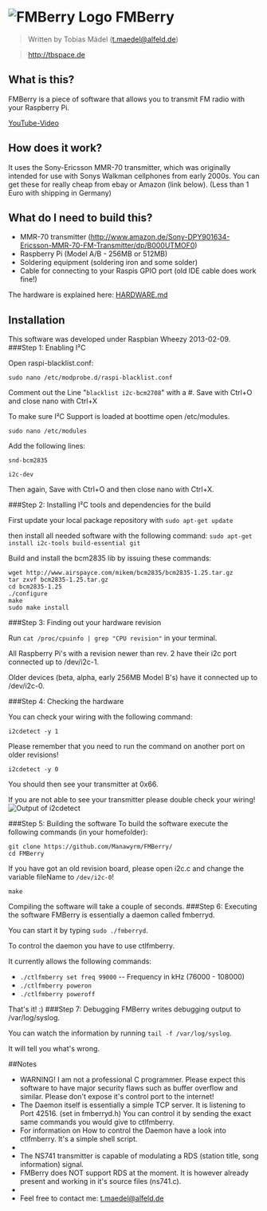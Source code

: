 ![FMBerry Logo](http://tbspace.de/holz/uzsjpoghdq.png)
FMBerry
=======
> Written by Tobias Mädel (t.maedel@alfeld.de)

> http://tbspace.de

What is this? 
-------------
FMBerry is a piece of software that allows you to transmit FM radio with your Raspberry Pi.

[YouTube-Video](http://youtu.be/NJRADd7C6rs)

How does it work? 
-------------
It uses the Sony-Ericsson MMR-70 transmitter, which was originally intended for use with Sonys Walkman cellphones from early 2000s.
You can get these for really cheap from ebay or Amazon (link below). (Less than 1 Euro with shipping in Germany)

What do I need to build this? 
-------------
* MMR-70 transmitter (http://www.amazon.de/Sony-DPY901634-Ericsson-MMR-70-FM-Transmitter/dp/B000UTMOF0)
* Raspberry Pi (Model A/B - 256MB or 512MB)
* Soldering equipment (soldering iron and some solder)
* Cable for connecting to your Raspis GPIO port (old IDE cable does work fine!)

The hardware is explained here:
[HARDWARE.md](https://github.com/Manawyrm/FMBerry/blob/master/HARDWARE.md#fmberry---hardware)

Installation
-------------
This software was developed under Raspbian Wheezy 2013-02-09.
###Step 1: Enabling I²C

Open raspi-blacklist.conf:

``sudo nano /etc/modprobe.d/raspi-blacklist.conf``

Comment out the Line "``blacklist i2c-bcm2708``" with a #.
Save with Ctrl+O and close nano with Ctrl+X

To make sure I²C Support is loaded at boottime open /etc/modules.

``sudo nano /etc/modules``

Add the following lines:

``snd-bcm2835``

``i2c-dev``

Then again, Save with Ctrl+O and then close nano with Ctrl+X.

###Step 2: Installing I²C tools and dependencies for the build

First update your local package repository with
``sudo apt-get update``

then install all needed software with the following command:
``sudo apt-get install i2c-tools build-essential git``

Build and install the bcm2835 lib by issuing these commands:
```
wget http://www.airspayce.com/mikem/bcm2835/bcm2835-1.25.tar.gz
tar zxvf bcm2835-1.25.tar.gz
cd bcm2835-1.25
./configure
make
sudo make install
```

###Step 3: Finding out your hardware revision

Run 
``cat /proc/cpuinfo | grep "CPU revision"``
in your terminal.

All Raspberry Pi's with a revision newer than rev. 2 have their i2c port connected up to /dev/i2c-1.

Older devices (beta, alpha, early 256MB Model B's) have it connected up to /dev/i2c-0. 

###Step 4: Checking the hardware

You can check your wiring with the following command:

``i2cdetect -y 1``

Please remember that you need to run the command on another port on older revisions!

``i2cdetect -y 0``

You should then see your transmitter at 0x66. 

If you are not able to see your transmitter please double check your wiring! 
![Output of i2cdetect](http://tbspace.de/holz/csuqzygpwb.png)

###Step 5: Building the software
To build the software execute the following commands (in your homefolder):

```
git clone https://github.com/Manawyrm/FMBerry/
cd FMBerry
```

If you have got an old revision board, please open i2c.c and change the variable fileName to ``/dev/i2c-0``! 

``make``

Compiling the software will take a couple of seconds.
###Step 6: Executing the software
FMBerry is essentially a daemon called fmberryd.

You can start it by typing ``sudo ./fmberryd``.

To control the daemon you have to use ctlfmberry.

It currently allows the following commands:
* ``./ctlfmberry set freq 99000`` -- Frequency in kHz (76000 - 108000)
* ``./ctlfmberry poweron``
* ``./ctlfmberry poweroff``

That's it! :)
###Step 7: Debugging
FMBerry writes debugging output to /var/log/syslog.

You can watch the information by running ``tail -f /var/log/syslog``.

It will tell you what's wrong. 

##Notes
* WARNING! I am not a professional C programmer. Please expect this software to have major security flaws such as buffer overflow and similar. Please don't expose it's control port to the internet!
* The Daemon itself is essentially a simple TCP server. It is listening to Port 42516. (set in fmberryd.h) You can control it by sending the exact same commands you would give to ctlfmberry.
* For information on How to control the Daemon have a look into ctlfmberry. It's a simple shell script.
* 
* The NS741 transmitter is capable of modulating a RDS (station title, song information) signal. 
* FMBerry does NOT support RDS at the moment. It is however already present and working in it's source files (ns741.c).
* 
* Feel free to contact me: t.maedel@alfeld.de
